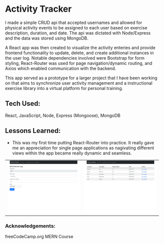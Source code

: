 # Activity Tracker
I made a simple CRUD api that accepted usernames and allowed for physical activity events to be assigned to each user based on exercise description, duration, and date. The api was dictated with Node/Express and the data was stored using MongoDB. 

A React app was then created to visualize the activity enteries and provide frontend functionality to update, delete, and create additional instances in the user log. Notable dependencies involved were Bootstrap for form styling, React-Router was used for page navigation/dynamic routing, and Axios which enabled communication with the backend.

This app served as a prototype for a larger project that I have been working on that aims to synchronize user activity management and a instructional exercise library into a virtual platform for personal training.

## Tech Used:
React, JavaScript, Node, Express (Mongoose), MongoDB

## Lessons Learned:
* This was my first time putting React-Router into practice. It really gave me an appreciation for single page applications as nagivating different views within the app became really dynamic and seamless. 

<table>
<tr>
    <td width="50%" valign="top">
        <img src="public/readMePic1.png" width="100%" alt="Exercise library webpage preview"/>
    </td>
    <td width="50%" valign="top">
        <img src="public/readMePic2.png" width="100%" alt="Exercise library webpage preview"/>
    </td>
</tr>
</table>


### Acknowledgements: 
freeCodeCamp.org MERN Course
